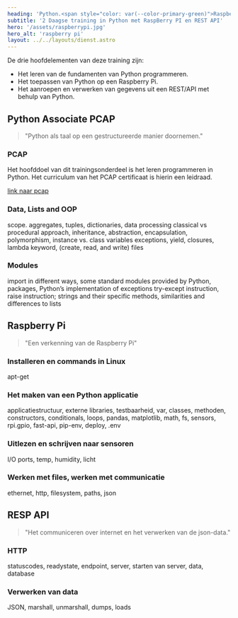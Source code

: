 ```yaml
---
heading: 'Python.<span style="color: var(--color-primary-green)">RaspberryPI</span>_'
subtitle: '2 Daagse training in Python met RaspBerry PI en REST API'
hero: '/assets/raspberrypi.jpg'
hero_alt: 'raspberry pi'
layout: ../../layouts/dienst.astro
---
```


De drie hoofdelementen van deze training zijn:

- Het leren van de fundamenten van Python programmeren.
- Het toepassen van Python op een Raspberry Pi.
- Het aanroepen en verwerken van gegevens uit een REST/API met behulp van Python.

## Python Associate PCAP

> "Python als taal op een gestructureerde manier doornemen."

### PCAP

Het hoofddoel van dit trainingsonderdeel is het leren programmeren in Python.
Het curriculum van het PCAP certificaat is hierin een leidraad.

[link naar pcap](https://pythoninstitute.org/certification/pcap-certification-associate/)

### Data, Lists and OOP

scope. aggregates, tuples, dictionaries, data processing
classical vs procedural approach, inheritance, abstraction, encapsulation, polymorphism, instance vs. class variables
exceptions, yield, closures, lambda keyword, (create, read, and write) files

### Modules

import in different ways, some standard modules provided by Python, packages, Python’s implementation of exceptions
try-except instruction, raise instruction; strings and their specific methods, similarities and differences to lists

## Raspberry Pi

> "Een verkenning van de Raspberry Pi"

### Installeren en commands in Linux

apt-get

### Het maken van een Python applicatie

applicatiestructuur, externe libraries, testbaarheid, var, classes, methoden, constructors, conditionals, loops, pandas, matplotlib, math, fs, sensors, rpi.gpio, fast-api, pip-env, deploy, .env

### Uitlezen en schrijven naar sensoren

I/O ports, temp, humidity, licht

### Werken met files, werken met communicatie

ethernet, http, filesystem, paths, json

## RESP API

> "Het communiceren over internet en het verwerken van de json-data."

### HTTP

statuscodes, readystate, endpoint, server, starten van server, data, database

### Verwerken van data

JSON, marshall, unmarshall, dumps, loads